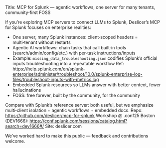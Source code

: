 Title: MCP for Splunk — agentic workflows, one server for many tenants, community‑first FOSS

If you’re exploring MCP servers to connect LLMs to Splunk, Deslicer’s MCP for Splunk focuses on enterprise realities:

- One server, many Splunk instances: client‑scoped headers = multi‑tenant without restarts
- Agentic AI workflows: chain tasks that call built‑in tools (search/admin/config/etc.) with per‑task instructions/inputs
- Example: `missing_data_troubleshooting.json` codifies Splunk’s official inputs troubleshooting into a repeatable workflow
  Ref: https://help.splunk.com/en/splunk-enterprise/administer/troubleshoot/10.0/splunk-enterprise-log-files/troubleshoot-inputs-with-metrics.log
- Embedded Splunk resources so LLMs answer with better context, fewer hallucinations
- FOSS: free forever, built by the community, for the community

Compare with Splunk’s reference server: both useful, but we emphasize multi‑client isolation + agentic workflows + embedded docs.
Repo: https://github.com/deslicer/mcp-for-splunk
Workshop @ .conf25 Boston (DEV1666): https://conf.splunk.com/sessions/catalog.html?search=dev1666#/
Site: deslicer.com

We’ve worked hard to make this public — feedback and contributions welcome.

